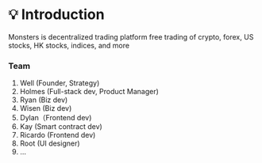 # 💡 Introduction

Monsters is decentralized trading platform free trading of crypto, forex, US stocks, HK stocks, indices, and more

### Team

1. Well (Founder, Strategy)
2. Holmes (Full-stack dev, Product Manager)
3. Ryan (Biz dev)
4. Wisen (Biz dev)
5. Dylan（Frontend dev)
6. Kay (Smart contract dev)
7. Ricardo (Frontend dev)
8. Root (UI designer)
9. ...



